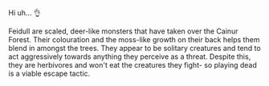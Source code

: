 Hi uh...
👌

Feidull are scaled, deer-like monsters that have taken over the Cainur Forest. Their colouration and the moss-like growth on their back helps them blend in amongst the trees. They appear to be solitary creatures and tend to act aggressively towards anything they perceive as a threat. Despite this, they are herbivores and won't eat the creatures they fight- so playing dead is a viable escape tactic.
